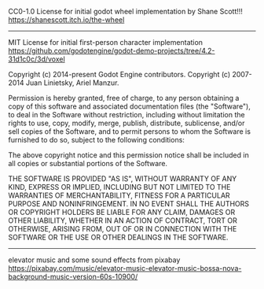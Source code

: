 CC0-1.0 License for initial godot wheel implementation by Shane Scott!!!
https://shanescott.itch.io/the-wheel

----------------------------------------------------------

MIT License for initial first-person character implementation
https://github.com/godotengine/godot-demo-projects/tree/4.2-31d1c0c/3d/voxel

Copyright (c) 2014-present Godot Engine contributors.
Copyright (c) 2007-2014 Juan Linietsky, Ariel Manzur.

Permission is hereby granted, free of charge, to any person obtaining a copy of this software and associated documentation files (the "Software"), to deal in the Software without restriction, including without limitation the rights to use, copy, modify, merge, publish, distribute, sublicense, and/or sell copies of the Software, and to permit persons to whom the Software is furnished to do so, subject to the following conditions:

The above copyright notice and this permission notice shall be included in all copies or substantial portions of the Software.

THE SOFTWARE IS PROVIDED "AS IS", WITHOUT WARRANTY OF ANY KIND, EXPRESS OR IMPLIED, INCLUDING BUT NOT LIMITED TO THE WARRANTIES OF MERCHANTABILITY, FITNESS FOR A PARTICULAR PURPOSE AND NONINFRINGEMENT. IN NO EVENT SHALL THE AUTHORS OR COPYRIGHT HOLDERS BE LIABLE FOR ANY CLAIM, DAMAGES OR OTHER LIABILITY, WHETHER IN AN ACTION OF CONTRACT, TORT OR OTHERWISE, ARISING FROM, OUT OF OR IN CONNECTION WITH THE SOFTWARE OR THE USE OR OTHER DEALINGS IN THE SOFTWARE.

----------------------------------------------------------

elevator music and some sound effects from pixabay
https://pixabay.com/music/elevator-music-elevator-music-bossa-nova-background-music-version-60s-10900/
